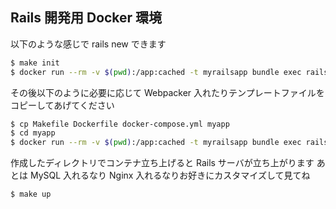 ## Rails 開発用 Docker 環境

以下のような感じで rails new できます

```bash
$ make init
$ docker run --rm -v $(pwd):/app:cached -t myrailsapp bundle exec rails new myapp
```

その後以下のように必要に応じて Webpacker 入れたりテンプレートファイルをコピーしてあげてください

```bash
$ cp Makefile Dockerfile docker-compose.yml myapp
$ cd myapp
$ docker run --rm -v $(pwd):/app:cached -t myrailsapp bundle exec rails webpacker:install
```

作成したディレクトリでコンテナ立ち上げると Rails サーバが立ち上がります
あとは MySQL 入れるなり Nginx 入れるなりお好きにカスタマイズして見てね

```bash
$ make up
```
